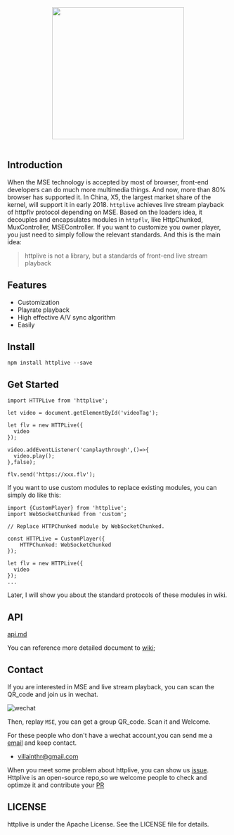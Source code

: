 <div align="center">
  <a href="https://github.com/JimmyVV/httplive">
    <img width="300" heigth="300" src="http://villainhr-1252111119.file.myqcloud.com/Screen%20Shot%202018-02-01%20at%201.13.35%20PM.png">
  </a>
  <br>
  <br>

</div>


## Introduction

When the MSE technology is accepted by most of browser, front-end developers can do much more multimedia things. And now, more than 80% browser has supported it. In China, X5, the largest market share of the kernel, will support it in early 2018. `httplive` achieves live stream playback of httpflv protocol depending on MSE. Based on the loaders idea, it decouples and encapsulates modules in `httpflv`, like HttpChunked, MuxController, MSEController. If you want to customize you owner player, you just need to simply follow the relevant standards. And this is the main idea:

> httplive is not a library, but a standards of front-end live stream playback


## Features

 - Customization
 - Playrate playback
 - High effective A/V sync algorithm
 - Easily
 
## Install

```
npm install httplive --save
```

## Get Started

```
import HTTPLive from 'httplive';

let video = document.getElementById('videoTag');

let flv = new HTTPLive({
  video
});

video.addEventListener('canplaythrough',()=>{
  video.play();
},false);

flv.send('https://xxx.flv');
```

If you want to use custom modules to replace existing modules, you can simply do like this:

```
import {CustomPlayer} from 'httplive';
import WebSocketChunked from 'custom';

// Replace HTTPChunked module by WebSocketChunked. 

const HTTPLive = CustomPlayer({
    HTTPChunked: WebSocketChunked
});

let flv = new HTTPLive({
  video
});
...

```

Later, I will show you about the standard protocols of these modules in wiki.

## API

[api.md](./docs)

You can reference more detailed document to [wiki](https://github.com/JimmyVV/httplive/wiki/Get-Started);

## Contact

If you are interested in MSE and live stream playback, you can scan the QR_code and join us in wechat. 

![wechat](http://villainhr-1252111119.file.myqcloud.com/qrcode_for_gh_ac06a91faa8b_344.jpg)

Then, replay `MSE`, you can get a group QR_code. Scan it and Welcome.

For these people who don't have a wechat account,you can send me a [email](mailto:villainthr@gmail.com) and keep contact.

 - villainthr@gmail.com


When you meet some problem about httplive, you can show us [issue](https://github.com/JimmyVV/httplive/issues/new). Httplive is an open-source repo,so we welcome people to check and optimze it and contribute your [PR](https://github.com/JimmyVV/httplive/pulls)



## LICENSE

httplive is under the Apache License. See the LICENSE file for details. 




